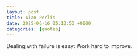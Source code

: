 ```yaml
---
layout: post
title: Alan Perlis
date: 2025-06-16 05:13:53 +0000
categories: [quotes]
---
```


Dealing with failure is easy: Work hard to improve.  


